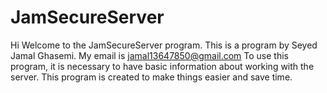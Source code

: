 # JamSecureServer
Hi
Welcome to the JamSecureServer program.
This is a program by Seyed Jamal Ghasemi.
My email is jamal13647850@gmail.com
To use this program, it is necessary to have basic information about working with the server.
This program is created to make things easier and save time.
